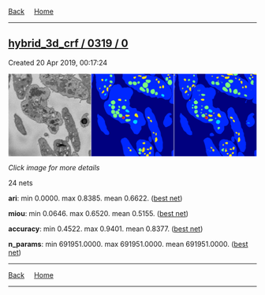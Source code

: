 
[Back](..)&nbsp;&nbsp;&nbsp;&nbsp;&nbsp;[Home](https://leapmanlab.github.io/snapshots)

---

<div class="summary"><a href="0"><h2>hybrid_3d_crf / 0319 / 0</h2></a><p>Created 20 Apr 2019, 00:17:24
</p><a href="0"><img src="0/7/media/summary.png" align="center"></a><p><i>Click image for more details</i>
</p></div>

24 nets

**ari**: min 0.0000. max 0.8385. mean 0.6622.  ([best net](0/8))

**miou**: min 0.0646. max 0.6520. mean 0.5155.  ([best net](0/7))

**accuracy**: min 0.4522. max 0.9401. mean 0.8377.  ([best net](0/7))

**n_params**: min 691951.0000. max 691951.0000. mean 691951.0000.  ([best net](0/23))

---

[Back](..)&nbsp;&nbsp;&nbsp;&nbsp;&nbsp;[Home](https://leapmanlab.github.io/snapshots)

---